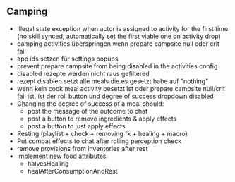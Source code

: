 ## Camping

* Illegal state exception when actor is assigned to activity for the first time (no skill synced, automatically set the
  first viable one on activity drop)
* camping activities überspringen wenn prepare campsite null oder crit fail
* app ids setzen für settings popups
* prevent prepare campsite from being disabled in the activities config
* disabled rezepte werden nicht raus gefiltered
* rezept disablen setzt alle meals die es gesetzt habe auf "nothing"
* wenn kein cook meal activity besetzt ist oder prepare campsite null/crit fail ist, ist der roll button und degree of
  success dropdown disabled
* Changing the degree of success of a meal should:
    * post the message of the outcome to chat
    * post a button to remove ingredients & apply effects
    * post a button to just apply effects
* Resting (playlist + check + removing fx + healing + macro)
* Put combat effects to chat after rolling perception check
* remove provisions from inventories after rest
* Implement new food attributes:
    * halvesHealing
    * healAfterConsumptionAndRest
